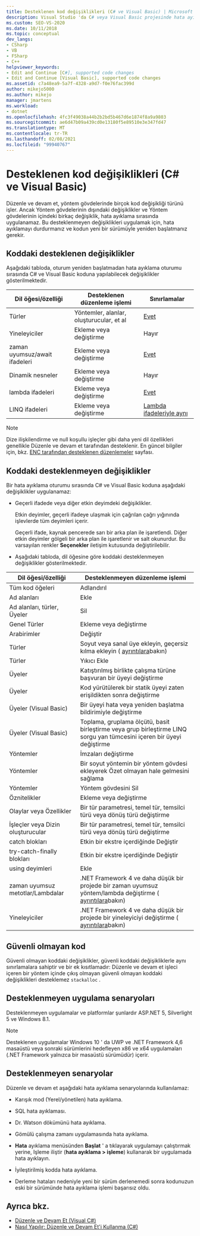 ```yaml
---
title: Desteklenen kod değişiklikleri (C# ve Visual Basic) | Microsoft Docs
description: Visual Studio 'da C# veya Visual Basic projesinde hata ayıklarken Düzenle ve devam et özelliğini kullanırken hangi kod değişikliklerinin desteklendiğini anlayın.
ms.custom: SEO-VS-2020
ms.date: 10/11/2018
ms.topic: conceptual
dev_langs:
- CSharp
- VB
- FSharp
- C++
helpviewer_keywords:
- Edit and Continue [C#], supported code changes
- Edit and Continue [Visual Basic], supported code changes
ms.assetid: c7a48ea9-5a7f-4328-a9d7-f0e76fac399d
author: mikejo5000
ms.author: mikejo
manager: jmartens
ms.workload:
- dotnet
ms.openlocfilehash: 4fc3f49038a44b2b2bd5b467d6e1874f8a9a9803
ms.sourcegitcommit: ae6d47b09a439cd0e13180f5e89510e3e347fd47
ms.translationtype: MT
ms.contentlocale: tr-TR
ms.lasthandoff: 02/08/2021
ms.locfileid: "99940767"
---
```

# <a name="supported-code-changes-c-and-visual-basic"></a>Desteklenen kod değişiklikleri (C# ve Visual Basic)
Düzenle ve devam et, yöntem gövdelerinde birçok kod değişikliği türünü işler. Ancak Yöntem gövdelerinin dışındaki değişiklikler ve Yöntem gövdelerinin içindeki birkaç değişiklik, hata ayıklama sırasında uygulanamaz. Bu desteklenmeyen değişiklikleri uygulamak için, hata ayıklamayı durdurmanız ve kodun yeni bir sürümüyle yeniden başlatmanız gerekir.

## <a name="supported-changes-to-code"></a>Koddaki desteklenen değişiklikler

Aşağıdaki tabloda, oturum yeniden başlatmadan hata ayıklama oturumu sırasında C# ve Visual Basic koduna yapılabilecek değişiklikler gösterilmektedir.

|Dil öğesi/özelliği|Desteklenen düzenleme işlemi|Sınırlamalar|
|-|-|-|
|Türler|Yöntemler, alanlar, oluşturucular, et al|[Evet](https://github.com/dotnet/roslyn/blob/master/docs/wiki/EnC-Supported-Edits.md)|
|Yineleyiciler|Ekleme veya değiştirme|Hayır|
|zaman uyumsuz/await ifadeleri|Ekleme veya değiştirme|[Evet](https://github.com/dotnet/roslyn/blob/master/docs/wiki/EnC-Supported-Edits.md)|
|Dinamik nesneler|Ekleme veya değiştirme|Hayır|
|lambda ifadeleri|Ekleme veya değiştirme|[Evet](https://github.com/dotnet/roslyn/blob/master/docs/wiki/EnC-Supported-Edits.md)|
|LINQ ifadeleri|Ekleme veya değiştirme|[Lambda ifadeleriyle aynı](https://github.com/dotnet/roslyn/blob/master/docs/wiki/EnC-Supported-Edits.md)|

> [!NOTE]
> Dize ilişkilendirme ve null koşullu işleçler gibi daha yeni dil özellikleri genellikle Düzenle ve devam et tarafından desteklenir. En güncel bilgiler için, bkz. [ENC tarafından desteklenen düzenlemeler](https://github.com/dotnet/roslyn/blob/master/docs/wiki/EnC-Supported-Edits.md) sayfası.

## <a name="unsupported-changes-to-code"></a>Koddaki desteklenmeyen değişiklikler
 Bir hata ayıklama oturumu sırasında C# ve Visual Basic koduna aşağıdaki değişiklikler uygulanamaz:

- Geçerli ifadede veya diğer etkin deyimdeki değişiklikler.

     Etkin deyimler, geçerli ifadeye ulaşmak için çağrılan çağrı yığınında işlevlerde tüm deyimleri içerir.

     Geçerli ifade, kaynak pencerede sarı bir arka plan ile işaretlendi. Diğer etkin deyimler gölgeli bir arka plan ile işaretlenir ve salt okunurdur. Bu varsayılan renkler **Seçenekler** iletişim kutusunda değiştirilebilir.

- Aşağıdaki tabloda, dil öğesine göre koddaki desteklenmeyen değişiklikler gösterilmektedir.

|Dil öğesi/özelliği|Desteklenmeyen düzenleme işlemi|
|-|-|
|Tüm kod öğeleri|Adlandırıl|
|Ad alanları|Ekle|
|Ad alanları, türler, Üyeler|Sil|
|Genel Türler|Ekleme veya değiştirme|
|Arabirimler|Değiştir|
|Türler|Soyut veya sanal üye ekleyin, geçersiz kılma ekleyin ( [ayrıntılara](https://github.com/dotnet/roslyn/blob/master/docs/wiki/EnC-Supported-Edits.md)bakın)|
|Türler|Yıkıcı Ekle|
|Üyeler|Katıştırılmış birlikte çalışma türüne başvuran bir üyeyi değiştirme|
|Üyeler|Kod yürütülerek bir statik üyeyi zaten erişildikten sonra değiştirme|
|Üyeler (Visual Basic)|Bir üyeyi hata veya yeniden başlatma bildirimiyle değiştirme|
|Üyeler (Visual Basic)|Toplama, gruplama ölçütü, basit birleştirme veya grup birleştirme LINQ sorgu yan tümcesini içeren bir üyeyi değiştirme|
|Yöntemler|İmzaları değiştirme|
|Yöntemler|Bir soyut yöntemin bir yöntem gövdesi ekleyerek Özet olmayan hale gelmesini sağlama|
|Yöntemler|Yöntem gövdesini Sil|
|Öznitelikler|Ekleme veya değiştirme|
|Olaylar veya Özellikler|Bir tür parametresi, temel tür, temsilci türü veya dönüş türü değiştirme |
|İşleçler veya Dizin oluşturucular|Bir tür parametresi, temel tür, temsilci türü veya dönüş türü değiştirme |
|catch blokları|Etkin bir ekstre içerdiğinde Değiştir|
|try-catch-finally blokları|Etkin bir ekstre içerdiğinde Değiştir|
|using deyimleri|Ekle|
|zaman uyumsuz metotlar/Lambdalar|.NET Framework 4 ve daha düşük bir projede bir zaman uyumsuz yöntem/lambda değiştirme ( [ayrıntılara](https://github.com/dotnet/roslyn/blob/master/docs/wiki/EnC-Supported-Edits.md)bakın)|
|Yineleyiciler|.NET Framework 4 ve daha düşük bir projede bir yineleyiciyi değiştirme ( [ayrıntılara](https://github.com/dotnet/roslyn/blob/master/docs/wiki/EnC-Supported-Edits.md)bakın)|

## <a name="unsafe-code"></a>Güvenli olmayan kod
 Güvenli olmayan koddaki değişiklikler, güvenli koddaki değişikliklerle aynı sınırlamalara sahiptir ve bir ek kısıtlamadır: Düzenle ve devam et işleci içeren bir yöntem içinde çıkış olmayan güvenli olmayan koddaki değişiklikleri desteklemez `stackalloc` .

## <a name="unsupported-app-scenarios"></a>Desteklenmeyen uygulama senaryoları

Desteklenmeyen uygulamalar ve platformlar şunlardır ASP.NET 5, Silverlight 5 ve Windows 8.1.

> [!NOTE]
> Desteklenen uygulamalar Windows 10 ' da UWP ve .NET Framework 4,6 masaüstü veya sonraki sürümlerini hedefleyen x86 ve x64 uygulamaları (.NET Framework yalnızca bir masaüstü sürümüdür) içerir.

## <a name="unsupported-scenarios"></a>Desteklenmeyen senaryolar
 Düzenle ve devam et aşağıdaki hata ayıklama senaryolarında kullanılamaz:

- Karışık mod (Yerel/yönetilen) hata ayıklama.

- SQL hata ayıklaması.

- Dr. Watson dökümünü hata ayıklama.

- Gömülü çalışma zamanı uygulamasında hata ayıklama.

- **Hata** ayıklama menüsünden **Başlat** ' a tıklayarak uygulamayı çalıştırmak yerine, Işleme iliştir (**hata ayıklama > işleme**) kullanarak bir uygulamada hata ayıklayın.

- İyileştirilmiş kodda hata ayıklama.

- Derleme hataları nedeniyle yeni bir sürüm derlenemedi sonra kodunuzun eski bir sürümünde hata ayıklama işlemi başarısız oldu.

## <a name="see-also"></a>Ayrıca bkz.
- [Düzenle ve Devam Et (Visual C#)](../debugger/edit-and-continue-visual-csharp.md)
- [Nasıl Yapılır: Düzenle ve Devam Et'i Kullanma (C#)](../debugger/how-to-use-edit-and-continue-csharp.md)